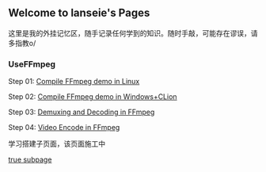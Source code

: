 ## Welcome to lanseie's Pages

这里是我的外挂记忆区，随手记录任何学到的知识。随时手敲，可能存在谬误，请多指教o/



### UseFFmpeg

Step 01: [Compile FFmpeg demo in Linux](https://github.com/lanseie/lanseie.github.io/blob/main/UseFFmpeg/UseFFmpeg_01_LinuxCompileFFmpeg/_posts/UseFFmpeg_01_LinuxCompileFFmpeg.md)

Step 02: [Compile FFmpeg demo in Windows+CLion](https://github.com/lanseie/lanseie.github.io/blob/main/UseFFmpeg/UseFFmpeg_02_WindowsCompileFFmpeg/UseFFmpeg_02_WindowsCompileFFmpeg.md)

Step 03: [Demuxing and Decoding in FFmpeg](https://github.com/lanseie/lanseie.github.io/blob/main/UseFFmpeg/UseFFmpeg_03_Demuxing_And_Decoding/UseFFmpeg_03_Demuxing_And_Decoding.md)

Step 04: [Video Encode in FFmpeg](https://github.com/lanseie/lanseie.github.io/blob/main/UseFFmpeg/UseFFmpeg_04_Video_Encode/UseFFmpeg_04_Video_Encode.md)



学习搭建子页面，该页面施工中

[true subpage](https://lanseie.github.io/UseFFmpeg/UseFFmpeg_01_LinuxCompileFFmpeg/index.markdown)

